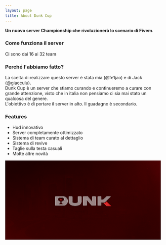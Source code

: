 ```yaml
---
layout: page
title: About Dunk Cup
---
```


**Un nuovo server Championship che rivoluzionerà lo scenario di Fivem.**<br>

### Come funziona il server
Ci sono dai 16 ai 32 team

### Perché l'abbiamo fatto?
La scelta di realizzare questo server è stata mia (@fe1jao) e di Jack (@giacculu).<br>
Dunk Cup è un server che stiamo curando e continueremo a curare con grande attenzione, visto che in italia non pensiamo ci sia mai stato un qualcosa del genere.<br>
L'obiettivo è di portare il server in alto. Il guadagno è secondario.

### Features
- Hud innovativo
- Server completamente ottimizzato
- Sistema di team curato al dettaglio
- Sistema di revive
- Taglie sulla testa casuali
- Molte altre novità

![Screenshot](image.png)

